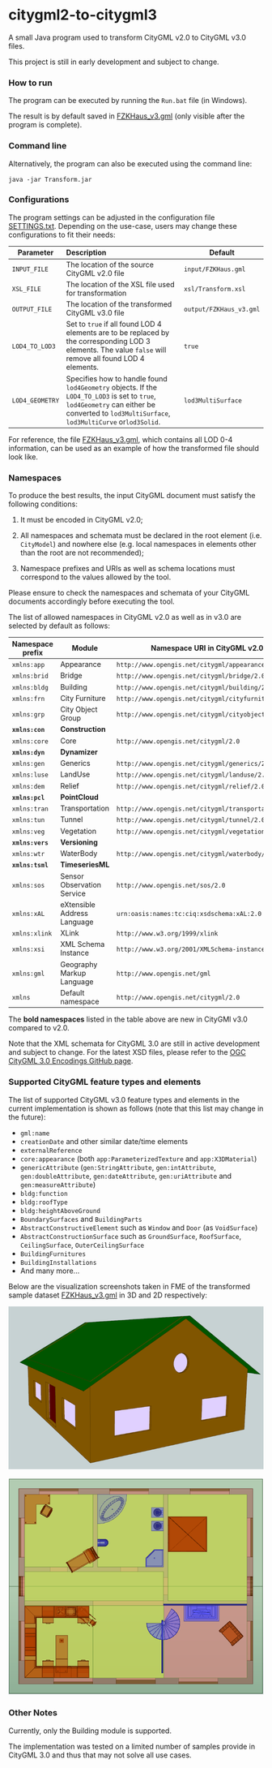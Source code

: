 # citygml2-to-citygml3

A small Java program used to transform CityGML v2.0 to CityGML v3.0 files.

This project is still in early development and subject to change.

### How to run
The program can be executed by running the `Run.bat` file (in Windows).

The result is by default saved in [FZKHaus_v3.gml](output/FZKHaus_v3.gml) (only visible after the program is complete).

### Command line
Alternatively, the program can also be executed using the command line:
```batch
java -jar Transform.jar
```

### Configurations
The program settings can be adjusted in the configuration file [SETTINGS.txt](SETTINGS.txt). Depending on the use-case, users may change these configurations to fit their needs:

| Parameter        | Description           | Default  |
| ------------- |:-------------| -----|
| `INPUT_FILE`      | The location of the source CityGML v2.0 file | `input/FZKHaus.gml` |
| `XSL_FILE`      | The location of the XSL file used for transformation | `xsl/Transform.xsl` |
| `OUTPUT_FILE`      | The location of the transformed CityGML v3.0 file | `output/FZKHaus_v3.gml` |
| `LOD4_TO_LOD3`      | Set to `true` if all found LOD 4 elements are to be replaced by the corresponding LOD 3 elements. The value `false` will remove all found LOD 4 elements. | `true` |
| `LOD4_GEOMETRY`      | Specifies how to handle found `lod4Geometry` objects. If the `LOD4_TO_LOD3` is set to `true`, `lod4Geometry` can either be converted to `lod3MultiSurface`, `lod3MultiCurve` or`lod3Solid`. | `lod3MultiSurface` |

For reference, the file [FZKHaus_v3.gml](output/FZKHaus_v3.gml), which contains all LOD 0-4 information, can be used as an example of how the transformed file should look like.

### Namespaces
To produce the best results, the input CityGML document must satisfy the following conditions:

1. It must be encoded in CityGML v2.0;

2. All namespaces and schemata must be declared in the root element (i.e. `CityModel`) and nowhere else (e.g. local namespaces in elements other than the root are not recommended);

3. Namespace prefixes and URIs as well as schema locations must correspond to the values allowed by the tool. 

Please ensure to check the namespaces and schemata of your CityGML documents accordingly before executing the tool.

The list of allowed namespaces in CityGML v2.0 as well as in v3.0 are selected by default as follows:

| Namespace prefix        | Module |       Namespace URI in CityGML v2.0           |      Namespace URI in CityGML v3.0  |
| ------------- |------|-------------| -----|
| `xmlns:app` | Appearance | `http://www.opengis.net/citygml/appearance/2.0` | `http://www.opengis.net/citygml/appearance/3.0` |
| `xmlns:brid` | Bridge | `http://www.opengis.net/citygml/bridge/2.0` | `http://www.opengis.net/citygml/bridge/3.0` |
| `xmlns:bldg` | Building | `http://www.opengis.net/citygml/building/2.0` | `http://www.opengis.net/citygml/building/3.0` |
| `xmlns:frn` | City Furniture | `http://www.opengis.net/citygml/cityfurniture/2.0` | `http://www.opengis.net/citygml/cityfurniture/3.0` |
| `xmlns:grp` | City Object Group | `http://www.opengis.net/citygml/cityobjectgroup/2.0` | `http://www.opengis.net/citygml/cityobjectgroup/3.0` |
| **`xmlns:con`** | **Construction** |  | **`http://www.opengis.net/citygml/construction/3.0`** |
| `xmlns:core` | Core | `http://www.opengis.net/citygml/2.0` | `http://www.opengis.net/citygml/3.0` |
| **`xmlns:dyn`** | **Dynamizer** |  | **`http://www.opengis.net/citygml/dynamizer/3.0`** |
| `xmlns:gen` | Generics | `http://www.opengis.net/citygml/generics/2.0` | `http://www.opengis.net/citygml/generics/3.0` |
| `xmlns:luse` | LandUse | `http://www.opengis.net/citygml/landuse/2.0` | `http://www.opengis.net/citygml/landuse/3.0` |
| `xmlns:dem` | Relief | `http://www.opengis.net/citygml/relief/2.0` | `http://www.opengis.net/citygml/relief/3.0` |
| **`xmlns:pcl`** | **PointCloud** |  | **`http://www.opengis.net/citygml/pointcloud/3.0`** |
| `xmlns:tran` | Transportation | `http://www.opengis.net/citygml/transportation/2.0` | `http://www.opengis.net/citygml/transportation/3.0` |
| `xmlns:tun` | Tunnel | `http://www.opengis.net/citygml/tunnel/2.0` | `http://www.opengis.net/citygml/tunnel/3.0` |
| `xmlns:veg` | Vegetation | `http://www.opengis.net/citygml/vegetation/2.0` | `http://www.opengis.net/citygml/vegetation/3.0` |
| **`xmlns:vers`** | **Versioning** |  | **`http://www.opengis.net/citygml/versioning/3.0`** |
| `xmlns:wtr` | WaterBody | `http://www.opengis.net/citygml/waterbody/2.0` | `http://www.opengis.net/citygml/waterbody/3.0` |
| **`xmlns:tsml`** | **TimeseriesML** |  | **`http://www.opengis.net/tsml/1.0`** |
| `xmlns:sos` | Sensor Observation Service | `http://www.opengis.net/sos/2.0` | `http://www.opengis.net/sos/2.0` |
| `xmlns:xAL` | eXtensible Address Language | `urn:oasis:names:tc:ciq:xsdschema:xAL:2.0` | `urn:oasis:names:tc:ciq:xsdschema:xAL:2.0` |
| `xmlns:xlink` | XLink | `http://www.w3.org/1999/xlink` | `http://www.w3.org/1999/xlink` |
| `xmlns:xsi` | XML Schema Instance | `http://www.w3.org/2001/XMLSchema-instance` | `http://www.w3.org/2001/XMLSchema-instance` |
| `xmlns:gml` | Geography Markup Language | `http://www.opengis.net/gml` | `http://www.opengis.net/gml/3.2` |
| `xmlns` | Default namespace | `http://www.opengis.net/citygml/2.0` | `http://www.opengis.net/citygml/3.0` |

The **bold namespaces** listed in the table above are new in CityGMl v3.0 compared to v2.0.

Note that the XML schemata for CityGML 3.0 are still in active development and subject to change. For the latest XSD files, please refer to the [OGC CityGML 3.0 Encodings GitHub page](https://github.com/opengeospatial/CityGML-3.0Encodings).

### Supported CityGML feature types and elements
The list of supported CityGML v3.0 feature types and elements in the current implementation is shown as follows (note that this list may change in the future):

+ `gml:name`
+ `creationDate` and other similar date/time elements
+ `externalReference`
+ `core:appearance` (both `app:ParameterizedTexture` and `app:X3DMaterial`)
+ `genericAttribute` (`gen:StringAttribute`, `gen:intAttribute`, `gen:doubleAttribute`, `gen:dateAttribute`, `gen:uriAttribute` and `gen:measureAttribute`)
+ `bldg:function`
+ `bldg:roofType`
+ `bldg:heightAboveGround`
+ `BoundarySurfaces` and `BuildingParts`
+ `AbstractConstructiveElement` such as `Window` and `Door` (as `VoidSurface`)
+ `AbstractConstructionSurface` such as `GroundSurface`, `RoofSurface`, `CeilingSurface`, `OuterCeilingSurface`
+ `BuildingFurnitures`
+ `BuildingInstallations`
+ And many more...

Below are the visualization screenshots taken in FME of the transformed sample dataset [FZKHaus_v3.gml](output/FZKHaus_v3.gml) in 3D and 2D respectively:

 ![FZKHaus in 3D](output/FZKHaus_3d.png "FZKHaus in 3D")
 
 ![FZKHaus in 2D](output/FZKHaus_2d.png "FZKHaus in 2D")

### Other Notes
Currently, only the Building module is supported.

The implementation was tested on a limited number of samples provide in CityGML 3.0 and thus that may not solve all use cases.

